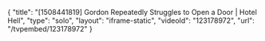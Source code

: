 {
    "title": "[1508441819] Gordon Repeatedly Struggles to Open a Door | Hotel Hell",
    "type": "solo",
    "layout": "iframe-static",
    "videoId": "123178972",
    "url": "\/tvpembed\/123178972"
}